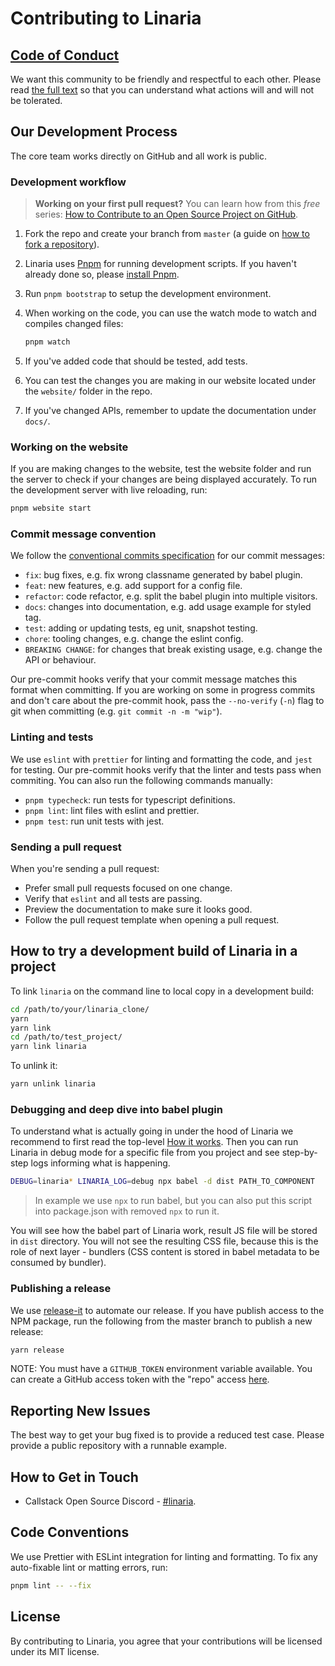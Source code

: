 # Contributing to Linaria

## [Code of Conduct](/CODE_OF_CONDUCT.md)

We want this community to be friendly and respectful to each other. Please read [the full text](/CODE_OF_CONDUCT.md) so that you can understand what actions will and will not be tolerated.

## Our Development Process

The core team works directly on GitHub and all work is public.

### Development workflow

> **Working on your first pull request?** You can learn how from this *free* series: [How to Contribute to an Open Source Project on GitHub](https://egghead.io/series/how-to-contribute-to-an-open-source-project-on-github).

1. Fork the repo and create your branch from `master` (a guide on [how to fork a repository](https://help.github.com/articles/fork-a-repo/)).

1. Linaria uses [Pnpm](https://pnpm.io) for running development scripts. If you haven't already done so, please [install Pnpm](https://pnpm.io/installation).

1. Run `pnpm bootstrap` to setup the development environment.

1. When working on the code, you can use the watch mode to watch and compiles changed files:

   ```sh
   pnpm watch
   ```

1. If you've added code that should be tested, add tests.

1. You can test the changes you are making in our website located under the `website/` folder in the repo.

1. If you've changed APIs, remember to update the documentation under `docs/`.

### Working on the website

If you are making changes to the website, test the website folder and run the server to check if your changes are being displayed accurately. To run the development server with live reloading, run:

```sh
pnpm website start
```

### Commit message convention

We follow the [conventional commits specification](https://www.conventionalcommits.org/en) for our commit messages:

* `fix`: bug fixes, e.g. fix wrong classname generated by babel plugin.
* `feat`: new features, e.g. add support for a config file.
* `refactor`: code refactor, e.g. split the babel plugin into multiple visitors.
* `docs`: changes into documentation, e.g. add usage example for styled tag.
* `test`: adding or updating tests, eg unit, snapshot testing.
* `chore`: tooling changes, e.g. change the eslint config.
* `BREAKING CHANGE`: for changes that break existing usage, e.g. change the API or behaviour.

Our pre-commit hooks verify that your commit message matches this format when committing. If you are working on some in progress commits and don't care about the pre-commit hook, pass the `--no-verify` (`-n`) flag to git when committing (e.g. `git commit -n -m "wip"`).

### Linting and tests

We use `eslint` with `prettier` for linting and formatting the code, and `jest` for testing. Our pre-commit hooks verify that the linter and tests pass when commiting. You can also run the following commands manually:

* `pnpm typecheck`: run tests for typescript definitions.
* `pnpm lint`: lint files with eslint and prettier.
* `pnpm test`: run unit tests with jest.

### Sending a pull request

When you're sending a pull request:

* Prefer small pull requests focused on one change.
* Verify that `eslint` and all tests are passing.
* Preview the documentation to make sure it looks good.
* Follow the pull request template when opening a pull request.

## How to try a development build of Linaria in a project

To link `linaria` on the command line to local copy in a development build:

```sh
cd /path/to/your/linaria_clone/
yarn
yarn link
cd /path/to/test_project/
yarn link linaria
```

To unlink it:

```sh
yarn unlink linaria
```

### Debugging and deep dive into babel plugin

To understand what is actually going in under the hood of Linaria we recommend to first read the top-level [How it works](/docs/HOW_IT_WORKS.md).
Then you can run Linaria in debug mode for a specific file from you project and see step-by-step logs informing what is happening.

```sh
DEBUG=linaria* LINARIA_LOG=debug npx babel -d dist PATH_TO_COMPONENT
```

> In example we use `npx` to run babel, but you can also put this script into package.json with removed `npx` to run it.

You will see how the babel part of Linaria work, result JS file will be stored in `dist` directory. You will not see the resulting CSS file, because this is the role of next layer - bundlers (CSS content is stored in babel metadata to be consumed by bundler).

### Publishing a release

We use [release-it](https://github.com/webpro/release-it) to automate our release. If you have publish access to the NPM package, run the following from the master branch to publish a new release:

```sh
yarn release
```

NOTE: You must have a `GITHUB_TOKEN` environment variable available. You can create a GitHub access token with the "repo" access [here](https://github.com/settings/tokens).

## Reporting New Issues

The best way to get your bug fixed is to provide a reduced test case. Please provide a public repository with a runnable example.

## How to Get in Touch

* Callstack Open Source Discord - [#linaria](https://discord.gg/zwR2Cdh).

## Code Conventions

We use Prettier with ESLint integration for linting and formatting. To fix any auto-fixable lint or matting errors, run:

```sh
pnpm lint -- --fix
```

## License

By contributing to Linaria, you agree that your contributions will be licensed under its MIT license.

